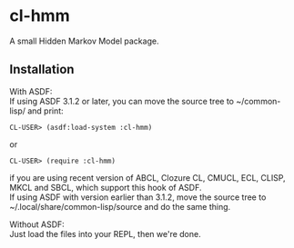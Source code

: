 # cl-hmm
A small Hidden Markov Model package.

## Installation
With ASDF:  
If using ASDF 3.1.2 or later, you can move the source tree to ~/common-lisp/ and print:

    CL-USER> (asdf:load-system :cl-hmm)

or

    CL-USER> (require :cl-hmm)

if you are using recent version of ABCL, Clozure CL, CMUCL, ECL, CLISP, MKCL
and SBCL, which support this hook of ASDF.  
If using ASDF with version earlier than 3.1.2, move the source tree to ~/.local/share/common-lisp/source
and do the same thing.

Without ASDF:  
Just load the files into your REPL, then we're done.
